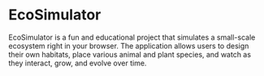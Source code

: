 # EcoSimulator
EcoSimulator is a fun and educational project that simulates a small-scale ecosystem right in your browser. The application allows users to design their own habitats, place various animal and plant species, and watch as they interact, grow, and evolve over time.
